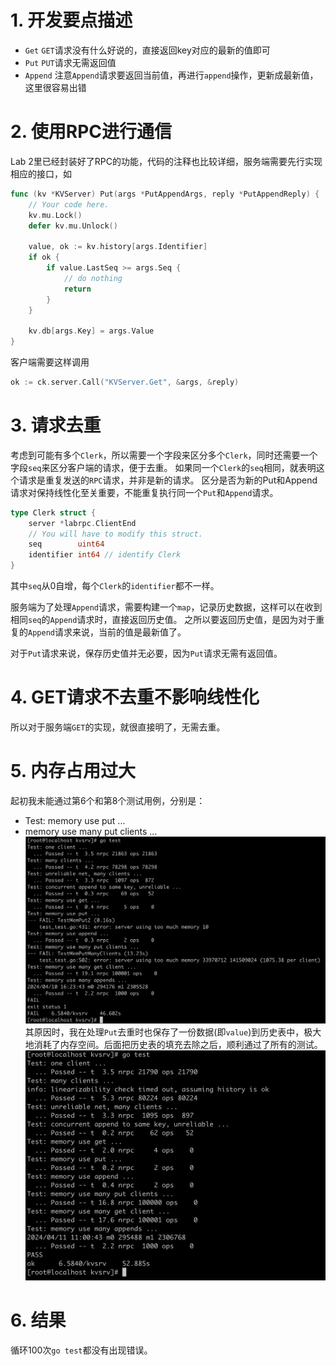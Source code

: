 # 1. 开发要点描述
* `Get`
`GET`请求没有什么好说的，直接返回key对应的最新的值即可
* `Put`
`PUT`请求无需返回值
* `Append`
注意`Append`请求要返回当前值，再进行`append`操作，更新成最新值，这里很容易出错

# 2. 使用RPC进行通信
Lab 2里已经封装好了RPC的功能，代码的注释也比较详细，服务端需要先行实现相应的接口，如
```go
func (kv *KVServer) Put(args *PutAppendArgs, reply *PutAppendReply) {
	// Your code here.
	kv.mu.Lock()
	defer kv.mu.Unlock()

	value, ok := kv.history[args.Identifier]
	if ok {
		if value.LastSeq >= args.Seq {
			// do nothing
			return
		}
	}

	kv.db[args.Key] = args.Value
}
```

客户端需要这样调用
```go
ok := ck.server.Call("KVServer.Get", &args, &reply)
```

# 3. 请求去重
考虑到可能有多个`Clerk`，所以需要一个字段来区分多个`Clerk`，同时还需要一个字段`seq`来区分客户端的请求，便于去重。
如果同一个`Clerk`的`seq`相同，就表明这个请求是重复发送的`RPC`请求，并非是新的请求。
区分是否为新的Put和Append请求对保持线性化至关重要，不能重复执行同一个`Put`和`Append`请求。
```go
type Clerk struct {
	server *labrpc.ClientEnd
	// You will have to modify this struct.
	seq        uint64
	identifier int64 // identify Clerk
}
```
其中`seq`从0自增，每个`Clerk`的`identifier`都不一样。

服务端为了处理`Append`请求，需要构建一个`map`，记录历史数据，这样可以在收到相同`seq`的`Append`请求时，直接返回历史值。
之所以要返回历史值，是因为对于重复的`Append`请求来说，当前的值是最新值了。

对于`Put`请求来说，保存历史值并无必要，因为`Put`请求无需有返回值。

# 4. GET请求不去重不影响线性化
所以对于服务端`GET`的实现，就很直接明了，无需去重。

# 5. 内存占用过大
起初我未能通过第6个和第8个测试用例，分别是：
* Test: memory use put ...
* memory use many put clients ...
![Lab2_too_much_memory](../images/Lab2_too_much_memory.png)
其原因时，我在处理`Put`去重时也保存了一份数据(即`value`)到历史表中，极大地消耗了内存空间。后面把历史表的填充去除之后，顺利通过了所有的测试。
![Lab2_pass](../images/Lab2_pass.png)
# 6. 结果
循环100次`go test`都没有出现错误。